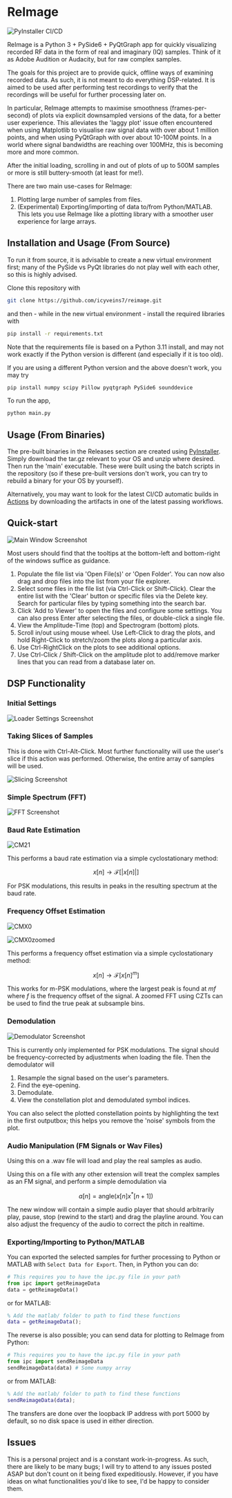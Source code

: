 # ReImage 

![PyInstaller CI/CD](https://github.com/icyveins7/reimage/actions/workflows/main.yaml/badge.svg)

ReImage is a Python 3 + PySide6 + PyQtGraph app for quickly visualizing recorded RF data in the form of real and imaginary (IQ) samples. Think of it as Adobe Audition or Audacity, but for raw complex samples.

The goals for this project are to provide quick, offline ways of examining recorded data. As such, it is not meant to do everything DSP-related. It is aimed to be used after performing test recordings to verify that the recordings will be useful for further processing later on.

In particular, ReImage attempts to maximise smoothness (frames-per-second) of plots via explicit downsampled versions of the data, for a better user experience. This alleviates the 'laggy plot' issue often encountered when using Matplotlib to visualise raw signal data with over about 1 million points, and when using PyQtGraph with over about 10-100M points. In a world where signal bandwidths are reaching over 100MHz, this is becoming more and more common.

After the initial loading, scrolling in and out of plots of up to 500M samples or more is still buttery-smooth (at least for me!).

There are two main use-cases for ReImage:

1. Plotting large number of samples from files.
2. (Experimental) Exporting/importing of data to/from Python/MATLAB. This lets you use ReImage like a plotting library with a smoother user experience for large arrays.

## Installation and Usage (From Source)

To run it from source, it is advisable to create a new virtual environment first; many of the PySide vs PyQt libraries do not play well with each other, so this is highly advised.

Clone this repository with

```bash
git clone https://github.com/icyveins7/reimage.git
```

and then - while in the new virtual environment - install the required libraries with

```bash
pip install -r requirements.txt
```

Note that the requirements file is based on a Python 3.11 install, and may not work exactly if the Python version is different (and especially if it is too old).

If you are using a different Python version and the above doesn't work, you may try

```bash
pip install numpy scipy Pillow pyqtgraph PySide6 sounddevice
```

To run the app,

```bash
python main.py
```

## Usage (From Binaries)

The pre-built binaries in the Releases section are created using [PyInstaller](https://github.com/pyinstaller/pyinstaller). Simply download the tar.gz relevant to your OS and unzip where desired. Then run the 'main' executable. These were built using the batch scripts in the repository (so if these pre-built versions don't work, you can try to rebuild a binary for your OS by yourself).

Alternatively, you may want to look for the latest CI/CD automatic builds in [Actions](https://github.com/icyveins7/reimage/actions) by downloading the artifacts in one of the latest passing workflows.

## Quick-start

![Main Window Screenshot](screenshots/mainwindow.jpg)

Most users should find that the tooltips at the bottom-left and bottom-right of the windows suffice as guidance.

1. Populate the file list via 'Open File(s)' or 'Open Folder'. You can now also drag and drop files into the list from your file explorer.
2. Select some files in the file list (via Ctrl-Click or Shift-Click). Clear the entire list with the 'Clear' button or specific files via the Delete key. Search for particular files by typing something into the search bar.
4. Click 'Add to Viewer' to open the files and configure some settings. You can also press Enter after selecting the files, or double-click a single file.
5. View the Amplitude-Time (top) and Spectrogram (bottom) plots. 
6. Scroll in/out using mouse wheel. Use Left-Click to drag the plots, and hold Right-Click to stretch/zoom the plots along a particular axis.
7. Use Ctrl-RightClick on the plots to see additional options.
8. Use Ctrl-Click / Shift-Click on the amplitude plot to add/remove marker lines that you can read from a database later on.

## DSP Functionality

### Initial Settings

![Loader Settings Screenshot](screenshots/loader.jpg)

### Taking Slices of Samples

This is done with Ctrl-Alt-Click. Most further functionality will use the user's slice if this action was performed. Otherwise, the entire array of samples will be used.

![Slicing Screenshot](screenshots/slice.jpg)

### Simple Spectrum (FFT)

![FFT Screenshot](screenshots/fft.jpg)

### Baud Rate Estimation

![CM21](screenshots/cm21.png)

This performs a baud rate estimation via a simple cyclostationary method:

$$
x[n] \rightarrow \mathcal{F} [|x[n]|]
$$

For PSK modulations, this results in peaks in the resulting spectrum at the baud rate.

### Frequency Offset Estimation

![CMX0](screenshots/cmx0.png)

![CMX0zoomed](screenshots/cmx0zoomed.png)

This performs a frequency offset estimation via a simple cyclostationary method:

$$
x[n] \rightarrow \mathcal{F}[x[n]^m]
$$

This works for m-PSK modulations, where the largest peak is found at $mf$ where $f$ is the frequency offset of the signal. A zoomed FFT using CZTs can be used to find the true peak at subsample bins.

### Demodulation

![Demodulator Screenshot](screenshots/demodulator.png)

This is currently only implemented for PSK modulations. The signal should be frequency-corrected by adjustments when loading the file. Then the demodulator will

1. Resample the signal based on the user's parameters.
2. Find the eye-opening.
3. Demodulate.
4. View the constellation plot and demodulated symbol indices.

You can also select the plotted constellation points by highlighting the text in the first outputbox; this helps you remove the 'noise' symbols from the plot.

### Audio Manipulation (FM Signals or Wav Files)

Using this on a .wav file will load and play the real samples as audio.

Using this on a file with any other extension will treat the complex samples as an FM signal, and perform a simple demodulation via

$$
a[n] = \text{angle}(x[n] x^*[n+1])
$$

The new window will contain a simple audio player that should arbitrarily play, pause, stop (rewind to the start) and drag the playline around. You can also adjust the frequency of the audio to correct the pitch in realtime.

### Exporting/Importing to Python/MATLAB

You can exported the selected samples for further processing to Python or MATLAB with ```Select Data for Export```. Then, in Python you can do:

```python
# This requires you to have the ipc.py file in your path
from ipc import getReimageData
data = getReimageData()
```

or for MATLAB:

```MATLAB
% Add the matlab/ folder to path to find these functions
data = getReimageData();
```


The reverse is also possible; you can send data for plotting to ReImage from Python:

```python
# This requires you to have the ipc.py file in your path
from ipc import sendReimageData
sendReimageData(data) # Some numpy array
```

or from MATLAB:

```MATLAB
% Add the matlab/ folder to path to find these functions
sendReimageData(data);
```

The transfers are done over the loopback IP address with port 5000 by default, so no disk space is used in either direction.


## Issues

This is a personal project and is a constant work-in-progress. As such, there are likely to be many bugs; I will try to attend to any issues posted ASAP but don't count on it being fixed expeditiously. However, if you have ideas on what functionalities you'd like to see, I'd be happy to consider them.

